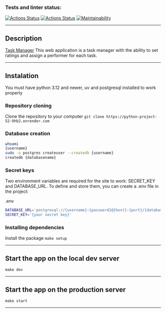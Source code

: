 ### Tests and linter status:
[![Actions Status](https://github.com/MaksimGoryachev/python-project-52/actions/workflows/hexlet-check.yml/badge.svg)](https://github.com/MaksimGoryachev/python-project-52/actions)
[![Actions Status](https://github.com/MaksimGoryachev/python-project-52/actions/workflows/check.yml/badge.svg)](https://github.com/MaksimGoryachev/python-project-52/actions)
[![Maintainability](https://api.codeclimate.com/v1/badges/c7645ed894fc71e6244f/maintainability)](https://codeclimate.com/github/MaksimGoryachev/python-project-52/maintainability)

---
## Description

[Task Manager](https://python-project-52-9hb2.onrender.com) This web application is a task manager with the ability to set ratings and assign a performer for each task. 

[//]: # ([demo GIF]&#40;images/demo_page_analyzer.gif&#41;)

---
## Instalation

You must have python 3.12 and newer, uv and postgresql installed to work properly

### Repository cloning
Clone the repository to your computer `git clone https://python-project-52-9hb2.onrender.com`

### Database creation
```sh
whoami
{username}
sudo -u postgres createuser --createdb {username} 
createdb {databasename}
```
### Secret keys
Two environment variables are required for the site to work: SECRET_KEY and DATABASE_URL. To define and store them, you can create a .env file in the project:

.env
```sh
DATABASE_URL='postgresql://{username}:{password}@{host}:{port}/{databasename}'
SECRET_KEY='{your secret key}'
```
### Installing dependencies
Install the package `make setup`

---

## Start the app on the local dev server
`make dev`

---
## Start the app on the production server
`make start`

---